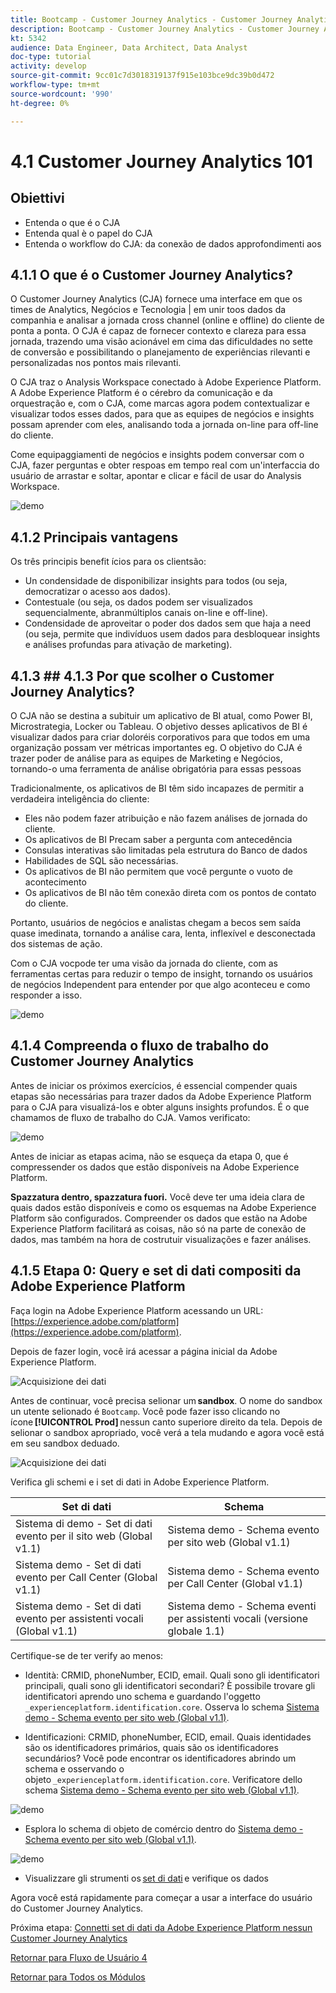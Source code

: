 ```yaml
---
title: Bootcamp - Customer Journey Analytics - Customer Journey Analytics 101 - Brasile
description: Bootcamp - Customer Journey Analytics - Customer Journey Analytics 101 - Brasile
kt: 5342
audience: Data Engineer, Data Architect, Data Analyst
doc-type: tutorial
activity: develop
source-git-commit: 9cc01c7d3018319137f915e103bce9dc39b0d472
workflow-type: tm+mt
source-wordcount: '990'
ht-degree: 0%

---
```


# 4.1 Customer Journey Analytics 101

## Obiettivi

- Entenda o que é o CJA
- Entenda qual è o papel do CJA
- Entenda o workflow do CJA: da conexão de dados approfondimenti aos

## 4.1.1 O que é o Customer Journey Analytics?

O Customer Journey Analytics (CJA) fornece uma interface em que os times de Analytics, Negócios e Tecnologia | em unir toos dados da companhia e analisar a jornada cross channel (online e offline) do cliente de ponta a ponta. O CJA é capaz de fornecer contexto e clareza para essa jornada, trazendo uma visão acionável em cima das dificuldades no sette de conversão e possibilitando o planejamento de experiências rilevanti e personalizadas nos pontos mais rilevanti.

O CJA traz o Analysis Workspace conectado à Adobe Experience Platform. A Adobe Experience Platform é o cérebro da comunicação e da orquestração e, com o CJA, come marcas agora podem contextualizar e visualizar todos esses dados, para que as equipes de negócios e insights possam aprender com eles, analisando toda a jornada on-line para off-line do cliente.

Come equipaggiamenti de negócios e insights podem conversar com o CJA, fazer perguntas e obter respoas em tempo real com un&#39;interfaccia do usuário de arrastar e soltar, apontar e clicar e fácil de usar do Analysis Workspace.

![demo](./images/cja-adv-analysis1.png)

## 4.1.2 Principais vantagens

Os três principis benefit ícios para os clientsão:

- Un condensidade de disponibilizar insights para todos (ou seja, democratizar o acesso aos dados).
- Contestuale (ou seja, os dados podem ser visualizados sequencialmente, abranmúltiplos canais on-line e off-line).
- Condensidade de aproveitar o poder dos dados sem que haja a need (ou seja, permite que indivíduos usem dados para desbloquear insights e análises profundas para ativação de marketing).

## 4.1.3 ## 4.1.3 Por que scolher o Customer Journey Analytics?

O CJA não se destina a subituir um aplicativo de BI atual, como Power BI, Microstrategia, Locker ou Tableau. O objetivo desses aplicativos de BI é visualizar dados para criar doloréis corporativos para que todos em uma organização possam ver métricas importantes eg. O objetivo do CJA é trazer poder de análise para as equipes de Marketing e Negócios, tornando-o uma ferramenta de análise obrigatória para essas pessoas



Tradicionalmente, os aplicativos de BI têm sido incapazes de permitir a verdadeira inteligência do cliente:

- Eles não podem fazer atribuição e não fazem análises de jornada do cliente.
- Os aplicativos de BI Precam saber a pergunta com antecedência
- Consulas interativas são limitadas pela estrutura do Banco de dados
- Habilidades de SQL são necessárias.
- Os aplicativos de BI não permitem que você pergunte o vuoto de acontecimento
- Os aplicativos de BI não têm conexão direta com os pontos de contato do cliente.

Portanto, usuários de negócios e analistas chegam a becos sem saída quase imedinata, tornando a análise cara, lenta, inflexível e desconectada dos sistemas de ação.

Com o CJA vocpode ter uma visão da jornada do cliente, com as ferramentas certas para reduzir o tempo de insight, tornando os usuários de negócios Independent para entender por que algo aconteceu e como responder a isso.

![demo](./images/cja-use-case.png)

## 4.1.4 Compreenda o fluxo de trabalho do Customer Journey Analytics

Antes de iniciar os próximos exercícios, é essencial compender quais etapas são necessárias para trazer dados da Adobe Experience Platform para o CJA para visualizá-los e obter alguns insights profundos. É o que chamamos de fluxo de trabalho do CJA. Vamos verificato:

![demo](./images/cja-work-flow.jpg)

Antes de iniciar as etapas acima, não se esqueça da etapa 0, que é compressender os dados que estão disponíveis na Adobe Experience Platform.

**Spazzatura dentro, spazzatura fuori.** Você deve ter uma ideia clara de quais dados estão disponíveis e como os esquemas na Adobe Experience Platform são configurados. Compreender os dados que estão na Adobe Experience Platform facilitará as coisas, não só na parte de conexão de dados, mas também na hora de costrutuir visualizações e fazer análises.

## 4.1.5 Etapa 0: Query e set di dati compositi da Adobe Experience Platform

Faça login na Adobe Experience Platform acessando un URL: [https://experience.adobe.com/platform](https://experience.adobe.com/platform).

Depois de fazer login, você irá acessar a página inicial da Adobe Experience Platform.

![Acquisizione dei dati](../uc1/images/home.png)

Antes de continuar, você precisa selionar um **sandbox**. O nome do sandbox un utente selionado é ``Bootcamp``. Você pode fazer isso clicando no ícone **[!UICONTROL Prod]** nessun canto superiore direito da tela. Depois de selionar o sandbox apropriado, você verá a tela mudando e agora você está em seu sandbox deduado.

![Acquisizione dei dati](../uc1/images/sb1.png)

Verifica gli schemi e i set di dati in Adobe Experience Platform.

| Set di dati | Schema |
| ----------------- |-------------| 
| Sistema di demo - Set di dati evento per il sito web (Global v1.1) | Sistema demo - Schema evento per sito web (Global v1.1) |
| Sistema demo - Set di dati evento per Call Center (Global v1.1) | Sistema demo - Schema evento per Call Center (Global v1.1) |
| Sistema demo - Set di dati evento per assistenti vocali (Global v1.1) | Sistema demo - Schema eventi per assistenti vocali (versione globale 1.1) |

Certifique-se de ter verify ao menos:

- Identità: CRMID, phoneNumber, ECID, email. Quali sono gli identificatori principali, quali sono gli identificatori secondari?
È possibile trovare gli identificatori aprendo uno schema e guardando l&#39;oggetto `_experienceplatform.identification.core`. Osserva lo schema [Sistema demo - Schema evento per sito web (Global v1.1)](https://experience.adobe.com/platform/schema).

- Identificazioni: CRMID, phoneNumber, ECID, email. Quais identidades são os identificadores primários, quais são os identificadores secundários?
Você pode encontrar os identificadores abrindo um schema e osservando o objeto `_experienceplatform.identification.core`. Verificatore dello schema [Sistema demo - Schema evento per sito web (Global v1.1)](https://experience.adobe.com/platform/schema).

![demo](./images/identity.png)

- Esplora lo schema di objeto de comércio dentro do [Sistema demo - Schema evento per sito web (Global v1.1)](https://experience.adobe.com/platform/schema).

![demo](./images/commerce.png)

- Visualizzare gli strumenti os [set di dati](https://experience.adobe.com/platform/dataset/browse?limit=50&amp;page=1&amp;sortDescending=1&amp;sortField=created) e verifique os dados

Agora você está rapidamente para começar a usar a interface do usuário do Customer Journey Analytics.

Próxima etapa: [Connetti set di dati da Adobe Experience Platform nessun Customer Journey Analytics](./ex2.md)

[Retornar para Fluxo de Usuário 4](./uc4.md)

[Retornar para Todos os Módulos](../../overview.md)
